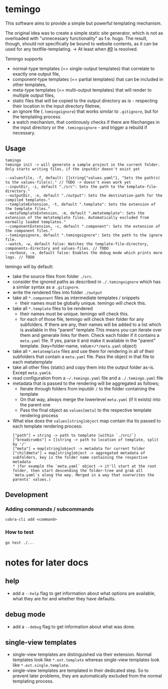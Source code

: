 # temingo

This software aims to provide a simple but powerful templating mechanism.

The original idea was to create a simple static site generator, which is not as overloaded with "unnecessary functionality" as f.e. hugo.
The result, though, should not specifically be bound to website contents, as it can be used for any textfile-templating. -> At least when [#9](https://github.com/thetillhoff/temingo/issues/9) is resolved.

Temingo supports
- normal-type templates (== single-output templates) that correlate to exactly one output file,
- component-type templates (== partial templates) that can be included in other templates,
- meta-type templates (== multi-output templates) that will render to multiple output files,
- static files that will be copied to the output directory as is - respecting their location in the input directory filetree,
- an ignore file (`.temingoignore`) that works similar to `.gitignore`, but for the templating process.
- a watch mechanism, that continously checks if there are filechanges in the input directory or the `.temingoignore` - and trigger a rebuild if necessary.

## Usage
```
temingo
temingo init -> will generate a sample project in the current folder. Only starts writing files, if the inputdir doesn't exist yet
```

```
--valuesfile, -f, default: []string{"values.yaml"}, "Sets the path(s) to the values-file(s)." // TODO -> doesn't even work yet
--inputDir, -i, default "./src": Sets the path to the template-file-directory."
--outputDir, -o, default "./output": Sets the destination-path for the compiled templates."
--templateExtension, -t, default ".template": Sets the extension of the template files."
--metaTemplateExtension, -m, default ".metatemplate": Sets the extension of the metatemplate files. Automatically excluded from normally loaded templates."
--componentExtension, -c, default ".component": Sets the extension of the component files."
--temingoignore, default ".temingoignore": Sets the path to the ignore file.
--watch, -w, default false: Watches the template-file-directory, components-directory and values-files. // TODO
--verbose, -v, default false: Enables the debug mode which prints more logs. // TODO
```

temingo will by default:
- take the source files from folder `./src`.
- consider the ignored paths as described in `./.temingoignore` which has a similar syntax as a `.gitignore`.
- write the rendered files into folder `./output`
- take all `*.component` files as intermediate templates / snippets
  - their names must be globally unique. temingo will check this.
- take all `*.template` files to be rendered
  - their names must be unique. temingo will check this.
  - for each of those file, temingo will check their folder for any subfolders. If there are any, their names will be added to a list which is available in this "parent" template
    This means you can iterate over them and generate links for them.
    Check each folder if it contains a `meta.yaml` file. If yes, parse it and make it available in the "parent" template. (key=folder-name, value=`/*/meta.yaml` object)
- take all `*.metatemplate` files and use them for rendering in all of their subfolders that contain a `meta.yaml` file. Pass the object in that file to each metatemplate
- take all other files (static) and copy them into the output folder as-is. Except `meta.yaml`s.
- read configuration from a `~/.temingo.yaml` file and a `./.temingo.yaml` file
- metadata that is passed to the rendering will be aggregated as follows;
  - Iterate through folders from inputdir `/` to the folder containing the template
  - On that way, always merge the lowerlevel `meta.yaml` (if it exists) into the parent one
  - Pass the final object as `values[meta]` to the respective template rendering process
- What else does the `values[string]object` map contain tha tis passed to each template rendering process:
  ```
  ["path"] = string -> path to template (within `./src/`)
  ["breadcrumbs"] = []string -> path to location of template, split by '/'
  ["meta"] = map[string]object -> metadata for current folder
  ["childmeta"] = map[string]object -> aggregated metadata of subfolders, key is the folder name containing the respective metadata
  * (for example the `meta.yaml` object -> it'll start at the root folder, then start descending the folder-tree and grab all `meta.yaml`s along the way. Merged in a way that overwrites the parents' values.)
  ```

<!--
TODO
temingo _can_ do (alternatively this should be put into a dedicated application ("website optimizer"?)):
- content validation, for example check if the result is valid html according to the last file extension of the file. Supported extensions:
  - `.html`
  - `.css`
  - `.js`
- content minification, for example for html files. Supported extensions:
  - `.html`
  - `.css`
  - `.js`
- optimized media embedding, for example for images. Supported media:
  - images
  - svg (pregenerate different colors?)
-->

<!--
TODO
Instead of doing os.Stat all the time, write functions that check against the existing internal filetree
-->

<!--
TODO
- add cli flags
- add cli help for all commands
- write unit tests
- `temingo init` needs to respect the cli flags:
  - temingoignore
  - templateExtension
  - metatemplateExtension
  - componentExtension
- move WatchChanges (==whole filesystem watcher) to its own dedicated package, then pass the Render(...) call as an argument
-->

## Development
### Adding commands / subcommands
`cobra-cli add <command>`

### How to test
```
go test ./...
```


# notes for later docs
## help
- add a `--help` flag to get information about what options are available, what they are for and whether they have defaults.
## debug mode
- add a `--debug` flag to get information about what was done.
## single-view templates
- single-view templates are distinguished via their extension. Normal templates look like `*.ext.template` whereas single-view templates look like `*.ext.single.template`.
- single-view templates are templated in their dedicated step. So to prevent later problems, they are automatically excluded from the normal templating process.
